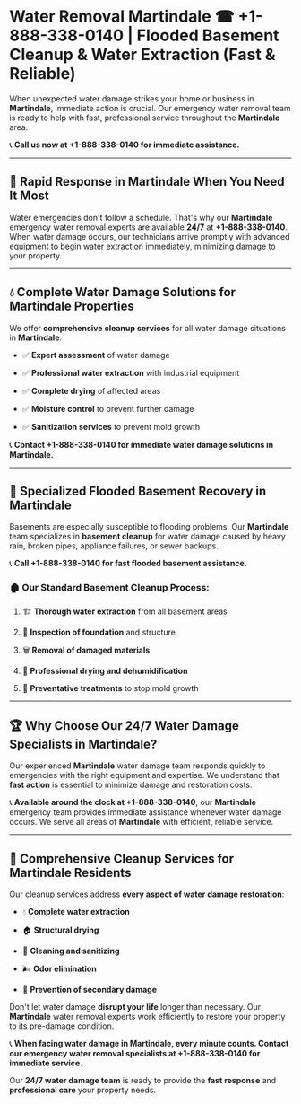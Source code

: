 # Water Removal Martindale ☎ +1-888-338-0140 | Flooded Basement Cleanup & Water Extraction (Fast & Reliable)

When unexpected water damage strikes your home or business in **Martindale**, immediate action is crucial. Our emergency water removal team is ready to help with fast, professional service throughout the **Martindale** area. 

📞 **Call us now at +1-888-338-0140 for immediate assistance.**
---
## 🚀 Rapid Response in Martindale When You Need It Most
Water emergencies don't follow a schedule. That's why our **Martindale** emergency water removal experts are available **24/7** at **+1-888-338-0140**. When water damage occurs, our technicians arrive promptly with advanced equipment to begin water extraction immediately, minimizing damage to your property.
---
## 💧 Complete Water Damage Solutions for Martindale Properties
We offer **comprehensive cleanup services** for all water damage situations in **Martindale**:
- ✅ **Expert assessment** of water damage  
- ✅ **Professional water extraction** with industrial equipment  
- ✅ **Complete drying** of affected areas  
- ✅ **Moisture control** to prevent further damage  
- ✅ **Sanitization services** to prevent mold growth  
📞 **Contact +1-888-338-0140 for immediate water damage solutions in Martindale.**
---
## 🌊 Specialized Flooded Basement Recovery in Martindale
Basements are especially susceptible to flooding problems. Our **Martindale** team specializes in **basement cleanup** for water damage caused by heavy rain, broken pipes, appliance failures, or sewer backups. 
📞 **Call +1-888-338-0140 for fast flooded basement assistance.**
### 🏚️ Our Standard Basement Cleanup Process:
1. 🏗️ **Thorough water extraction** from all basement areas  
2. 🔎 **Inspection of foundation** and structure  
3. 🗑️ **Removal of damaged materials**  
4. 💨 **Professional drying and dehumidification**  
5. 🚫 **Preventative treatments** to stop mold growth  
---
## 🏆 Why Choose Our 24/7 Water Damage Specialists in Martindale?
Our experienced **Martindale** water damage team responds quickly to emergencies with the right equipment and expertise. We understand that **fast action** is essential to minimize damage and restoration costs.
📞 **Available around the clock at +1-888-338-0140**, our **Martindale** emergency team provides immediate assistance whenever water damage occurs. We serve all areas of **Martindale** with efficient, reliable service.
---
## 🧹 Comprehensive Cleanup Services for Martindale Residents
Our cleanup services address **every aspect of water damage restoration**:
- 💧 **Complete water extraction**  
- 🏠 **Structural drying**  
- 🧼 **Cleaning and sanitizing**  
- 🌬️ **Odor elimination**  
- 🚫 **Prevention of secondary damage**  
Don't let water damage **disrupt your life** longer than necessary. Our **Martindale** water removal experts work efficiently to restore your property to its pre-damage condition.
📞 **When facing water damage in Martindale, every minute counts. Contact our emergency water removal specialists at +1-888-338-0140 for immediate service.**
Our **24/7 water damage team** is ready to provide the **fast response** and **professional care** your property needs.
